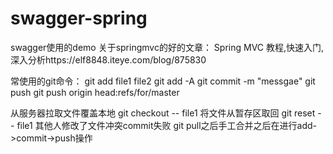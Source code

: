 # swagger-spring
swagger使用的demo
关于springmvc的好的文章：
Spring MVC 教程,快速入门,深入分析https://elf8848.iteye.com/blog/875830


常使用的git命令：
git add  file1 file2
git add -A
git commit -m "messgae"
git push
git push origin head:refs/for/master

从服务器拉取文件覆盖本地
git checkout -- file1
将文件从暂存区取回
git reset -- file1
其他人修改了文件冲突commit失败
git pull之后手工合并之后在进行add->commit->push操作
